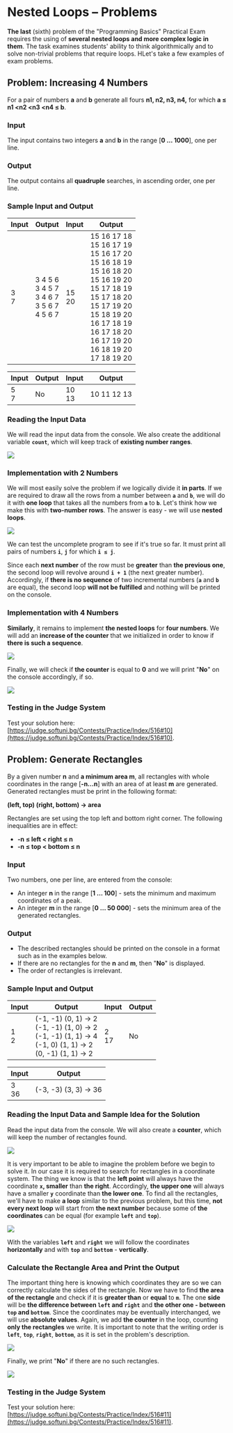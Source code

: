 # Nested Loops – Problems

**The last** (sixth) problem of the "Programming Basics" Practical Exam requires the using of **several nested loops and more complex logic in them**. The task examines students' ability to think algorithmically and to solve non-trivial problems that require loops. HLet's take a few examples of exam problems.


## Problem: Increasing 4 Numbers

For a pair of numbers **a** and **b** generate all fours **n1, n2, n3, n4,** for which **a ≤ n1 <n2 <n3 <n4 ≤ b**.

### Input

The input contains two integers **a** and **b** in the range  [**0 … 1000**], one per line.

### Output

The output contains all **quadruple** searches, in ascending order, one per line.

### Sample Input and Output

| Input | Output | Input | Output |
| --- | --- | --- | --- |
|3<br>7|3 4 5 6<br>3 4 5 7<br>3 4 6 7<br>3 5 6 7<br>4 5 6 7|15<br>20|15 16 17 18<br>15 16 17 19<br>15 16 17 20<br>15 16 18 19<br>15 16 18 20<br>15 16 19 20<br>15 17 18 19<br>15 17 18 20<br>15 17 19 20<br>15 18 19 20<br>16 17 18 19<br>16 17 18 20<br>16 17 19 20<br>16 18 19 20<br>17 18 19 20<br>|

| Input | Output | Input | Output |
| --- | --- | --- | --- |
|5<br>7|No|10<br>13|10 11 12 13|

### Reading the Input Data

We will read the input data from the console. We also create the additional variable **`count`**, which will keep track of **existing number ranges**.

![](/assets/chapter-8-1-images/11.Increasing-4-numbers-01.png)

### Implementation with 2 Numbers

We will most easily solve the problem if we logically divide it **in parts**. If we are required to draw all the rows from a number between **`a`** and **`b`**, we will do it with **one loop** that takes all the numbers from **`a`** to **`b`**. Let's think how we make this with **two-number rows**. The answer is easy - we will use **nested loops**.

![](/assets/chapter-8-1-images/11.Increasing-4-numbers-02.png)

We can test the uncomplete program to see if it's true so far. It must print all pairs of numbers **`i`**, **`j`** for which **`i ≤ j`**.

Since each **next number** of the row must be **greater** than **the previous one**, the second loop will revolve around **`i + 1`** (the next greater number). Accordingly, if **there is no sequence** of two incremental numbers (**`a`** and **`b`** are equal), the second loop **will not be fulfilled** and nothing will be printed on the console.

### Implementation with 4 Numbers

**Similarly**, it remains to implement **the nested loops** for **four numbers**. We will add an **increase of the counter** that we initialized in order to know if **there is such a sequence**.

![](/assets/chapter-8-1-images/11.Increasing-4-numbers-03.png)

Finally, we will check if **the counter** is equal to **0** and we will print "**No**" on the console accordingly, if so.

![](/assets/chapter-8-1-images/11.Increasing-4-numbers-04.png)

### Testing in the Judge System

Test your solution here: [https://judge.softuni.bg/Contests/Practice/Index/516#10](https://judge.softuni.bg/Contests/Practice/Index/516#10).


## Problem: Generate Rectangles

By a given number **n** and **a minimum area m**, all rectangles with whole coordinates in the range [**-n…n**] with an area of at least **m** are generated. Generated rectangles must be print in the following format:

**(left, top) (right, bottom) -> area**

Rectangles are set using the top left and bottom right corner. The following inequalities are in effect:
-	**-n ≤ left < right ≤ n**
-	**-n ≤ top < bottom ≤ n**

### Input

Two numbers, one per line, are entered from the console:

- An integer **n** in the range [**1 … 100**] - sets the minimum and maximum coordinates of a peak.
- An integer **m** in the range [**0 … 50 000**] - sets the minimum area of the generated rectangles.

### Output

- The described rectangles should be printed on the console in a format such as in the examples below.
- If there are no rectangles for the **n** and **m**, then "**No**" is displayed.
- The order of rectangles is irrelevant.

### Sample Input and Output

| Input | Output | Input | Output |
| --- | --- | --- | --- |
|1<br>2|(-1, -1) (0, 1) -> 2<br>(-1, -1) (1, 0) -> 2<br>(-1, -1) (1, 1) -> 4<br>(-1, 0) (1, 1) -> 2<br>(0, -1) (1, 1) -> 2|2<br>17|No|

| Input | Output |
| --- | --- |
|3<br>36|(-3, -3) (3, 3) -> 36|

### Reading the Input Data and Sample Idea for the Solution

Read the input data from the console. We will also create a **counter**, which will keep the number of rectangles found.

![](/assets/chapter-8-1-images/12.Generating-rectangles-01.png)

It is very important to be able to imagine the problem before we begin to solve it. In our case it is required to search for rectangles in a coordinate system. The thing we know is that the **left point** will always have the coordinate **`x`, smaller** than **the right**. Accordingly, **the upper one** will always have a smaller **`у`** coordinate than **the lower one**. To find all the rectangles, we'll have to make **a loop** similar to the previous problem, but this time, **not every next loop** will start from **the next number** because some of **the coordinates** can be equal (for example **`left`** and **`top`**).

![](/assets/chapter-8-1-images/12.Generating-rectangles-02.png)

With the variables **`left`** and **`right`** we will follow the coordinates **horizontally** and with **`top`** and **`bottom`** - **vertically**.

### Calculate the Rectangle Area and Print the Output

The important thing here is knowing which coordinates they are so we can correctly calculate the sides of the rectangle. Now we have to find **the area of the rectangle** and check if it is **greater than** or **equal** to **`m`**. The one **side** will be **the difference between `left` and `right`** and **the other one - between `top` and `bottom`**. Since the coordinates may be eventually interchanged, we will use **absolute values**. Again, we add **the counter** in the loop, counting **only the rectangles** we write. It is important to note that the writing order is **`left`**, **`top`**, **`right`**, **`bottom`**, as it is set in the problem's description.

![](/assets/chapter-8-1-images/12.Generating-rectangles-03.png)

Finally, we print "**No**" if there are no such rectangles.

![](/assets/chapter-8-1-images/12.Generating-rectangles-04.png)

### Testing in the Judge System

Test your solution here: [https://judge.softuni.bg/Contests/Practice/Index/516#11](https://judge.softuni.bg/Contests/Practice/Index/516#11).
